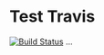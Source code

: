 # Test Travis

[![Build Status](https://travis-ci.com/6zun9/learn-travis-ci.svg?branch=main)](https://travis-ci.com/6zun9/learn-travis-ci)
...
